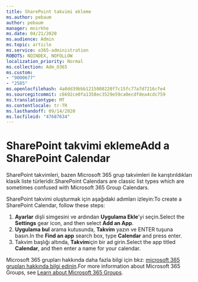 ```yaml
---
title: SharePoint takvimi ekleme
ms.author: pebaum
author: pebaum
manager: mnirkhe
ms.date: 04/21/2020
ms.audience: Admin
ms.topic: article
ms.service: o365-administration
ROBOTS: NOINDEX, NOFOLLOW
localization_priority: Normal
ms.collection: Adm_O365
ms.custom:
- "9000677"
- "2585"
ms.openlocfilehash: 4a0dd39bbb1215008220f7c15fc77a7d7216cfe4
ms.sourcegitcommit: c6692ce0fa1358ec3529e59ca0ecdfdea4cdc759
ms.translationtype: MT
ms.contentlocale: tr-TR
ms.lasthandoff: 09/14/2020
ms.locfileid: "47687634"
---
```

# <a name="add-a-sharepoint-calendar"></a><span data-ttu-id="22329-102">SharePoint takvimi ekleme</span><span class="sxs-lookup"><span data-stu-id="22329-102">Add a SharePoint Calendar</span></span>

<span data-ttu-id="22329-103">SharePoint takvimleri, bazen Microsoft 365 grup takvimleri ile karıştırıldıkları klasik liste türleridir.</span><span class="sxs-lookup"><span data-stu-id="22329-103">SharePoint Calendars are classic list types which are sometimes confused with Microsoft 365 Group Calendars.</span></span>
 
<span data-ttu-id="22329-104">SharePoint takvimi oluşturmak için aşağıdaki adımları izleyin:</span><span class="sxs-lookup"><span data-stu-id="22329-104">To create a SharePoint Calendar, follow these steps:</span></span>
 
1.  <span data-ttu-id="22329-105">**Ayarlar** dişli simgesini ve ardından **Uygulama Ekle**'yi seçin.</span><span class="sxs-lookup"><span data-stu-id="22329-105">Select the **Settings** gear icon, and then select **Add an App**.</span></span>
2.  <span data-ttu-id="22329-106">**Uygulama bul** arama kutusunda, **Takvim** yazın ve ENTER tuşuna basın.</span><span class="sxs-lookup"><span data-stu-id="22329-106">In the **Find an app** search box, type **Calendar** and press enter.</span></span>
3.  <span data-ttu-id="22329-107">Takvim başlığı altında, **Takvim**için bir ad girin.</span><span class="sxs-lookup"><span data-stu-id="22329-107">Select the app titled **Calendar**, and then enter a name for your calendar.</span></span>

<span data-ttu-id="22329-108">Microsoft 365 grupları hakkında daha fazla bilgi için bkz: [microsoft 365 grupları hakkında bilgi edinin](https://support.office.com/article/Learn-about-Office-365-groups-b565caa1-5c40-40ef-9915-60fdb2d97fa2).</span><span class="sxs-lookup"><span data-stu-id="22329-108">For more information about Microsoft 365 Groups, see [Learn about Microsoft 365 Groups](https://support.office.com/article/Learn-about-Office-365-groups-b565caa1-5c40-40ef-9915-60fdb2d97fa2).</span></span>

